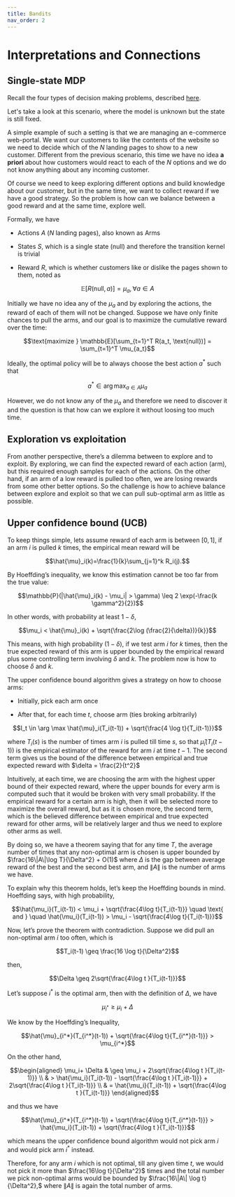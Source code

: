 ```yaml
---
title: Bandits
nav_order: 2
---
```


# Interpretations and Connections
## Single-state MDP

Recall the four types of decision making problems, described [here](/reinforcement/#sub-categories-of-decision-making).

Let's take a look at this scenario, where the model is unknown but the state is still fixed.

A simple example of such a setting is that we are managing an e-commerce web-portal. We want our customers to like the contents of the website so we need to decide which of the $N$ landing pages to show to a new customer. Different from the previous scenario, this time we have no idea **a priori** about how customers would react to each of the $N$ options and we do not know anything about any incoming customer.

Of course we need to keep exploring different options and build knowledge about our customer, but in the same time, we want to collect reward if we have a good strategy. So the problem is how can we balance between a good reward and at the same time, explore well.

Formally, we have

- Actions $A$ ($N$ landing pages), also known as Arms

- States $S$, which is a single state (null) and therefore the
  transition kernel is trivial

- Reward $R$, which is whether customers like or dislike the pages shown
  to them, noted as

$$\mathbb{E}[R(\text{null},a)] = \mu_a, \forall a \in A$$

Initially we have no idea any of the $\mu_a$ and by exploring the
actions, the reward of each of them will not be changed. Suppose we have
only finite chances to pull the arms, and our goal is to maximize the
cumulative reward over the time:

$$\text{maximize } \mathbb{E}[\sum_{t=1}^T R(a_t, \text{null})] = \sum_{t=1}^T \mu_{a_t}$$

Ideally, the optimal policy will be to always choose the best action
$a^*$ such that 

$$a^* \in \arg \max_{a\in A} \mu_a$$ 

However, we do not know any of the $\mu_a$ and therefore we need to discover it and the question is that how can we explore it without loosing too much time.

## Exploration vs exploitation

From another perspective, there’s a dilemma between to explore and to exploit. By exploring, we can find the expected reward of each action (arm), but this required enough samples for each of the actions. On the other hand, if an arm of a low reward is pulled too often, we are losing rewards from some other better options. So the challenge is how to achieve balance between explore and exploit so that we can pull sub-optimal arm as little as possible.

## Upper confidence bound (UCB)

To keep things simple, lets assume reward of each arm is between $[0,1]$, if an arm $i$ is pulled $k$ times, the empirical mean reward will be 

$$\hat{\mu}_i(k)=\frac{1}{k}\sum_{j=1}^k R_i(j).$$ 

By Hoeffding’s inequality, we know this estimation cannot be too far from the true value:

$$\mathbb{P}(|\hat{\mu}_i(k) - \mu_i| > \gamma) \leq 2 \exp(-\frac{k \gamma^2}{2})$$

In other words, with probability at least $1-\delta$,

$$\mu_i < \hat{\mu}_i(k) + \sqrt{\frac{2\log (\frac{2}{\delta})}{k}}$$

This means, with high probability ($1-\delta$), if we test arm $i$ for $k$ times, then the true expected reward of this arm is upper bounded by the empirical reward plus some controlling term involving $\delta$ and $k$. The problem now is how to choose $\delta$ and $k$.

The upper confidence bound algorithm gives a strategy on how to choose
arms:

- Initially, pick each arm once

- After that, for each time $t$, choose arm (ties broking arbitrarily)
  
$$I_t \in \arg \max \hat{\mu}_i(T_i(t-1)) + \sqrt{\frac{4 \log t}{T_i(t-1)}}$$

where $T_i(s)$ is the number of times arm $i$ is pulled till time $s$, so that $\hat{\mu}_i(T_i(t-1))$ is the empirical estimator of the reward for arm $i$ at time $t-1$. The second term gives us the bound of the difference between empirical and true expected reward with $\delta = \frac{2}{t^2}$

Intuitively, at each time, we are choosing the arm with the highest upper bound of their expected reward, where the upper bounds for every arm is computed such that it would be broken with very small probability. If the empirical reward for a certain arm is high, then it will be selected more to maximize the overall reward, but as it is chosen more, the second term, which is the believed difference between empirical and true expected reward for other arms, will be relatively larger and thus we need to explore other arms as well.


By doing so, we have a theorem saying that for any time $T$, the average number of times that any non-optimal arm is chosen is upper bounded by $\frac{16\|A\|\log T}{\Delta^2} + O(1)$ where $\Delta$ is the gap between average reward of the best and the second best arm, and $\|A\|$ is the number of arms we have.

To explain why this theorem holds, let’s keep the Hoeffding bounds in mind. Hoeffding says, with high probability,

$$\hat{\mu_i}(T_i(t-1)) < \mu_i + \sqrt{\frac{4\log t}{T_i(t-1)}} \quad \text{ and } \quad \hat{\mu_i}(T_i(t-1)) > \mu_i - \sqrt{\frac{4\log t}{T_i(t-1)}}$$


Now, let’s prove the theorem with contradiction. Suppose we did pull an non-optimal arm $i$ too often, which is

$$T_i(t-1) \geq \frac{16 \log t}{\Delta^2}$$ 

then,

$$\Delta \geq 2\sqrt{\frac{4\log t }{T_i(t-1)}}$$ 

Let’s suppose $i^*$ is the optimal arm, then with the definition of $\Delta$, we have 

$$\mu_{i^*} \geq \mu_i +\Delta$$ 

We know by the Hoeffding’s Inequality,

$$\hat{\mu}_{i^*}(T_{i^*}(t-1))  + \sqrt{\frac{4\log t}{T_{i^*}(t-1)}} > \mu_{i^*}$$

On the other hand, 

$$\begin{aligned}
\mu_i+ \Delta & \geq \mu_i + 2\sqrt{\frac{4\log t }{T_i(t-1)}} \\
& > \hat{\mu_i}(T_i(t-1)) - \sqrt{\frac{4\log t }{T_i(t-1)}} + 2\sqrt{\frac{4\log t }{T_i(t-1)}} \\
& =  \hat{\mu_i}(T_i(t-1)) + \sqrt{\frac{4\log t }{T_i(t-1)}} 
\end{aligned}$$ 

and thus we have 

$$\hat{\mu}_{i^*}(T_{i^*}(t-1))  + \sqrt{\frac{4\log t}{T_{i^*}(t-1)}} > \hat{\mu_i}(T_i(t-1)) + \sqrt{\frac{4\log t }{T_i(t-1)}}$$

which means the upper confidence bound algorithm would not pick arm $i$ and would pick arm $i^*$ instead.

Therefore, for any arm $i$ which is not optimal, till any given time $t$, we would not pick it more than $\frac{16\log t}{\Delta^2}$ times and the total number we pick non-optimal arms would be bounded by $\frac{16\|A\| \log t}{\Delta^2},$ where $\|A\|$ is again the total number of arms.

